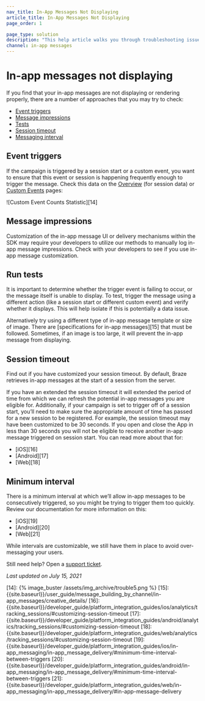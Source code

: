 ```yaml
---
nav_title: In-App Messages Not Displaying
article_title: In-App Messages Not Displaying
page_order: 1

page_type: solution
description: "This help article walks you through troubleshooting issues with in-app messages not displaying or rendering properly."
channel: in-app messages
---
```


# In-app messages not displaying

If you find that your in-app messages are not displaying or rendering properly, there are a number of approaches that you may try to check:

* [Event triggers](#event-triggers)
* [Message impressions](#message-impressions)
* [Tests](#run-tests)
* [Session timeout](#session-timeout)
* [Messaging interval](#minimum-interval)

## Event triggers

If the campaign is triggered by a session start or a custom event, you want to ensure that this event or session is happening frequently enough to trigger the message. Check this data on the [Overview][1] (for session data) or [Custom Events][2] pages:

![Custom Event Counts Statistic][14]

## Message impressions

Customization of the in-app message UI or delivery mechanisms within the SDK may require your developers to utilize our methods to manually log in-app message impressions. Check with your developers to see if you use in-app message customization.

## Run tests

It is important to determine whether the trigger event is failing to occur, or the message itself is unable to display. To test, trigger the message using a different action (like a session start or different custom event) and verify whether it displays. This will help isolate if this is potentially a data issue.

Alternatively try using a different type of in-app message template or size of image. There are [specifications for in-app messages][15] that must be followed. Sometimes, if an image is too large, it will prevent the in-app message from displaying.

## Session timeout

Find out if you have customized your session timeout. By default, Braze retrieves in-app messages at the start of a session from the server.

If you have an extended the session timeout it will extended the period of time from which we can refresh the potential in-app messages you are eligible for. Additionally, if your campaign is set to trigger off of a session start, you’ll need to make sure the appropriate amount of time has passed for a new session to be registered. For example, the session timeout may have been customized to be 30 seconds. If you open and close the App in less than 30 seconds you will not be eligible to receive another in-app message triggered on session start. You can read more about that for:

* [iOS][16]
* [Android][17]
* [Web][18]

## Minimum interval

There is a minimum interval at which we’ll allow in-app messages to be consecutively triggered, so you might be trying to trigger them too quickly. Review our documentation for more information on this:
* [iOS][19]
* [Android][20]
* [Web][21]

While intervals are customizable, we still have them in place to avoid over-messaging your users.

Still need help? Open a [support ticket]({{site.baseurl}}/braze_support/).

_Last updated on July 15, 2021_

[1]: {{site.baseurl}}/user_guide/data_and_analytics/your_reports/understanding_your_app_usage_data/#understanding-your-app-usage-data
[2]: {{site.baseurl}}/user_guide/data_and_analytics/configuring_reporting/#configuring-reporting
[14]: {% image_buster /assets/img_archive/trouble5.png %}
[15]: {{site.baseurl}}/user_guide/message_building_by_channel/in-app_messages/creative_details/
[16]: {{site.baseurl}}/developer_guide/platform_integration_guides/ios/analytics/tracking_sessions/#customizing-session-timeout
[17]: {{site.baseurl}}/developer_guide/platform_integration_guides/android/analytics/tracking_sessions/#customizing-session-timeout
[18]: {{site.baseurl}}/developer_guide/platform_integration_guides/web/analytics/tracking_sessions/#customizing-session-timeout
[19]: {{site.baseurl}}/developer_guide/platform_integration_guides/ios/in-app_messaging/in-app_message_delivery/#minimum-time-interval-between-triggers
[20]: {{site.baseurl}}/developer_guide/platform_integration_guides/android/in-app_messaging/in-app_message_delivery/#minimum-time-interval-between-triggers
[21]: {{site.baseurl}}/developer_guide/platform_integration_guides/web/in-app_messaging/in-app_message_delivery/#in-app-message-delivery

